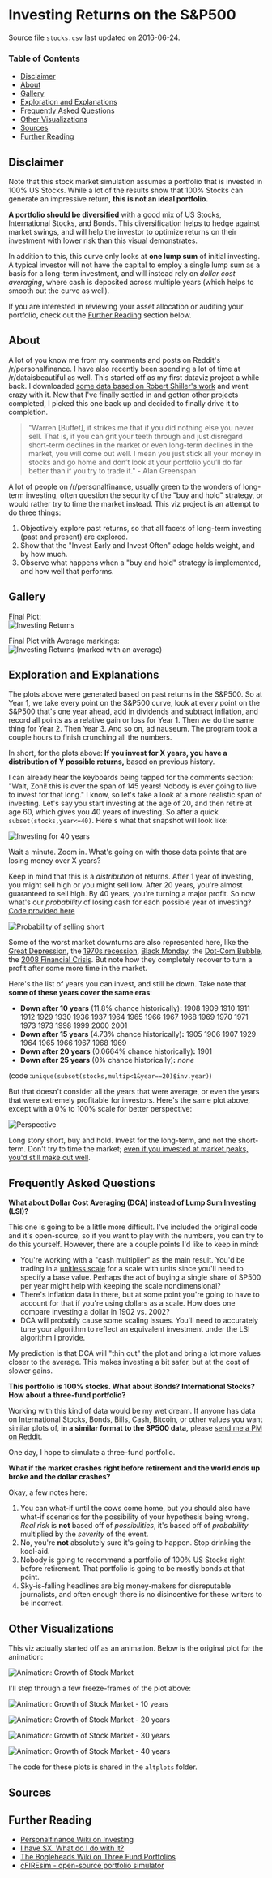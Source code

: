 # Investing Returns on the S&P500

Source file `stocks.csv` last updated on 2016-06-24.

### Table of Contents

* [Disclaimer](https://github.com/zonination/investing/blob/master/README.md#disclaimer)
* [About](https://github.com/zonination/investing/blob/master/README.md#about)
* [Gallery](https://github.com/zonination/investing/blob/master/README.md#gallery)
* [Exploration and Explanations](https://github.com/zonination/investing/blob/master/README.md#exploration-and-explanations)
* [Frequently Asked Questions](https://github.com/zonination/investing/blob/master/README.md#frequently-asked-questions)
* [Other Visualizations](https://github.com/zonination/investing/blob/master/README.md#other-visualizations)
* [Sources](https://github.com/zonination/investing/blob/master/README.md#sources)
* [Further Reading](https://github.com/zonination/investing/blob/master/README.md#further-reading)

## Disclaimer

Note that this stock market simulation assumes a portfolio that is invested in 100% US Stocks. While a lot of the results show that 100% Stocks can generate an impressive return, **this is not an ideal portfolio.**

**A portfolio should be diversified** with a good mix of US Stocks, International Stocks, and Bonds. This diversification helps to hedge against market swings, and will help the investor to optimize returns on their investment with lower risk than this visual demonstrates.

In addition to this, this curve only looks at **one lump sum** of initial investing. A typical investor will not have the capital to employ a single lump sum as a basis for a long-term investment, and will instead rely on *dollar cost averaging*, where cash is deposited across multiple years (which helps to smooth out the curve as well).

If you are interested in reviewing your asset allocation or auditing your portfolio, check out the [Further Reading](https://github.com/zonination/investing/blob/master/README.md#further-reading) section below.

## About

A lot of you know me from my comments and posts on Reddit's /r/personalfinance. I have also recently been spending a lot of time at /r/dataisbeautiful as well. This started off as my first dataviz project a while back. I downloaded [some data based on Robert Shiller's work](https://github.com/datasets/s-and-p-500/tree/master/data) and went crazy with it. Now that I've finally settled in and gotten other projects completed, I picked this one back up and decided to finally drive it to completion.

> "Warren [Buffet], it strikes me that if you did nothing else you never sell. That is, if you can grit your teeth through and just disregard short-term declines in the market or even long-term declines in the market, you will come out well. I mean you just stick all your money in stocks and go home and don’t look at your portfolio you’ll do far better than if you try to trade it." - Alan Greenspan

A lot of people on /r/personalfinance, usually green to the wonders of long-term investing, often question the security of the "buy and hold" strategy, or would rather try to time the market instead. This viz project is an attempt to do three things:

1. Objectively explore past returns, so that all facets of long-term investing (past and present) are explored.
2. Show that the "Invest Early and Invest Often" adage holds weight, and by how much.
3. Observe what happens when a "buy and hold" strategy is implemented, and how well that performs.

## Gallery


Final Plot:  
![Investing Returns](https://raw.githubusercontent.com/zonination/investing/master/returns.png)

Final Plot with Average markings:  
![Investing Returns (marked with an average)](https://raw.githubusercontent.com/zonination/investing/master/returns-average.png)

## Exploration and Explanations

The plots above were generated based on past returns in the S&P500. So at Year 1, we take every point on the S&P500 curve, look at every point on the S&P500 that's one year ahead, add in dividends and subtract inflation, and record all points as a relative gain or loss for Year 1. Then we do the same thing for Year 2. Then Year 3. And so on, ad nauseum. The program took a couple hours to finish crunching all the numbers.

In short, for the plots above: **If you invest for X years, you have a distribution of Y possible returns,** based on previous history.

I can already hear the keyboards being tapped for the comments section: "Wait, Zoni! this is over the span of 145 years! Nobody is ever going to live to invest for that long." I know, so let's take a look at a more realistic span of investing. Let's say you start investing at the age of 20, and then retire at age 60, which gives you 40 years of investing. So after a quick `subset(stocks,year<=40)`. Here's what that snapshot will look like:

![Investing for 40 years](https://raw.githubusercontent.com/zonination/investing/master/snippets/returns-40yr.png)

Wait a minute. Zoom in. What's going on with those data points that are losing money over X years?

Keep in mind that this is a *distribution* of returns. After 1 year of investing, you might sell high or you might sell low. After 20 years, you're almost guaranteed to sell high. By 40 years, you're turning a major profit. So now what's our *probability* of losing cash for each possible year of investing? [Code provided here](https://github.com/zonination/investing/blob/master/snippets/snip1.R)

![Probability of selling short](https://raw.githubusercontent.com/zonination/investing/master/snippets/short-probability.png)

Some of the worst market downturns are also represented here, like the [Great Depression](https://en.wikipedia.org/wiki/Great_Depression), the [1970s recession](https://en.wikipedia.org/wiki/1973%E2%80%9374_stock_market_crash), [Black Monday](https://en.wikipedia.org/wiki/Black_Monday_(1987)), the [Dot-Com Bubble](https://en.wikipedia.org/wiki/Dot-com_bubble), the [2008 Financial Crisis](https://en.wikipedia.org/wiki/Financial_crisis_of_2007%E2%80%9308). But note how they completely recover to turn a profit after some more time in the market.

Here's the list of years you can invest, and still be down. Take note that **some of these years cover the same eras**:

* **Down after 10 years** (11.8% chance historically)**:** 1908 1909 1910 1911 1912 1929 1930 1936 1937 1964 1965 1966 1967 1968 1969 1970 1971 1973 1973 1998 1999 2000 2001
* **Down after 15 years** (4.73% chance historically)**:** 1905 1906 1907 1929 1964 1965 1966 1967 1968 1969
* **Down after 20 years** (0.0664% chance historically)**:** 1901
* **Down after 25 years** (0% chance historically)**:** *none*

(code :`unique(subset(stocks,multip<1&year==20)$inv.year)`)

But that doesn't consider all the years that were average, or even the years that were extremely profitable for investors. Here's the same plot above, except with a 0% to 100% scale for better perspective:

![Perspective](https://raw.githubusercontent.com/zonination/investing/master/snippets/short-probability-2.png)

Long story short, buy and hold. Invest for the long-term, and not the short-term. Don't try to time the market; [even if you invested at market peaks, you'd still make out well](http://awealthofcommonsense.com/2014/02/worlds-worst-market-timer/).

## Frequently Asked Questions

**What about Dollar Cost Averaging (DCA) instead of Lump Sum Investing (LSI)?**

This one is going to be a little more difficult. I've included the original code and it's open-source, so if you want to play with the numbers, you can try to do this yourself. However, there are a couple points I'd like to keep in mind:

* You're working with a "cash multiplier" as the main result. You'd be trading in a [unitless scale](https://en.wikipedia.org/wiki/Nondimensionalization) for a scale with units since you'll need to specify a base value. Perhaps the act of buying a single share of SP500 per year might help with keeping the scale nondimensional?
* There's inflation data in there, but at some point you're going to have to account for that if you're using dollars as a scale. How does one compare investing a dollar in 1902 vs. 2002?
* DCA will probably cause some scaling issues. You'll need to accurately tune your algorithm to reflect an equivalent investment under the LSI algorithm I provide.

My prediction is that DCA will "thin out" the plot and bring a lot more values closer to the average. This makes investing a bit safer, but at the cost of slower gains.

**This portfolio is 100% stocks. What about Bonds? International Stocks? How about a three-fund portfolio?**

Working with this kind of data would be my wet dream. If anyone has data on International Stocks, Bonds, Bills, Cash, Bitcoin, or other values you want similar plots of, **in a similar format to the SP500 data,** please [send me a PM on Reddit](https://www.reddit.com/message/compose/?to=zonination).

One day, I hope to simulate a three-fund portfolio.

**What if the market crashes right before retirement and the world ends up broke and the dollar crashes?**

Okay, a few notes here:

1. You can what-if until the cows come home, but you should also have what-if scenarios for the possibility of your hypothesis being wrong. *Real risk* is **not** based off of *possibilities*, it's based off of *probability* multiplied by the *severity* of the event.
2. No, you're **not** absolutely sure it's going to happen. Stop drinking the kool-aid.
3. Nobody is going to recommend a portfolio of 100% US Stocks right before retirement. That portfolio is going to be mostly bonds at that point.
4. Sky-is-falling headlines are big money-makers for disreputable journalists, and often enough there is no disincentive for these writers to be incorrect.

## Other Visualizations

This viz actually started off as an animation. Below is the original plot for the animation:

![Animation: Growth of Stock Market](https://raw.githubusercontent.com/zonination/investing/master/altplots/growth.gif)

I'll step through a few freeze-frames of the plot above:

![Animation: Growth of Stock Market - 10 years](https://raw.githubusercontent.com/zonination/investing/master/altplots/geom_real10.png)

![Animation: Growth of Stock Market - 20 years](https://raw.githubusercontent.com/zonination/investing/master/altplots/geom_real20.png)

![Animation: Growth of Stock Market - 30 years](https://raw.githubusercontent.com/zonination/investing/master/altplots/geom_real30.png)

![Animation: Growth of Stock Market - 40 years](https://raw.githubusercontent.com/zonination/investing/master/altplots/geom_real40.png)

The code for these plots is shared in the `altplots` folder.

## Sources

## Further Reading

* [Personalfinance Wiki on Investing](https://www.reddit.com/r/personalfinance/wiki/investing)
* [I have $X. What do I do with it?](https://www.reddit.com/r/personalfinance/wiki/commontopics)
* [The Bogleheads Wiki on Three Fund Portfolios](https://www.bogleheads.org/wiki/Three-fund_portfolio)
* [cFIREsim - open-source portfolio simulator](http://www.cfiresim.com/)
